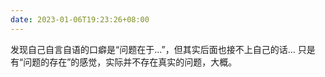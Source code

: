 ```yaml
---
date: 2023-01-06T19:23:26+08:00
---
```

发现自己自言自语的口癖是“问题在于…”，但其实后面也接不上自己的话… 只是有“问题的存在”的感觉，实际并不存在真实的问题，大概。